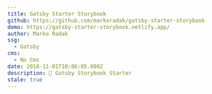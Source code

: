 ```yaml
---
title: Gatsby Starter Storybook
github: https://github.com/markoradak/gatsby-starter-storybook
demo: https://gatsby-starter-storybook.netlify.app/
author: Marko Radak
ssg:
  - Gatsby
cms:
  - No Cms
date: 2018-11-01T10:06:05.000Z
description: 👾 Gatsby Storybook Starter
stale: true
---
```

